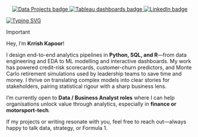 <!-- ---------- NAVIGATION “BUTTONS” ---------- -->
<p align="center">
  <!-- Internal tab – scrolls to the projects section -->
  <a href="#projects">
    <img src="https://img.shields.io/badge/Resume-5C4EE6?style=for-the-badge&logo=github&logoColor=white" alt="Data Projects badge">
  </a>

  <!-- Tableau Public -->
  <a href="https://public.tableau.com/app/profile/krrish.kapoor/vizzes">
    <img src="https://img.shields.io/badge/TABLEAU-E97627?style=for-the-badge&logo=tableau&logoColor=white" alt="Tableau dashboards badge">
  </a>

  <!-- LinkedIn -->
  <a href="https://www.linkedin.com/in/krrishkapoorr/">
    <img src="https://img.shields.io/badge/LinkedIn-0077B5?style=for-the-badge&logo=linkedin&logoColor=white" alt="LinkedIn badge">
  </a>
</p>


<!-- ---------- TYPING HEADER ---------- -->
<a href="https://git.io/typing-svg"><img src="https://readme-typing-svg.demolab.com?font=IBM+Plex+Mono&weight=500&size=28&duration=6000&pause=1000&color=F7F7F7&width=435&lines=About+Me%3A" alt="Typing SVG" /></a>
<!-- ---------- CALLOUT / ALERT ---------- -->
> [!IMPORTANT]
> Hey, I’m **Krrish Kapoor**!
>  
> I design end-to-end analytics pipelines in **Python, SQL, and R**—from data engineering and EDA to ML modelling and interactive dashboards. My work has powered credit-risk scorecards, customer-churn predictors, and Monte Carlo retirement simulations used by leadership teams to save time and money. I thrive on translating complex models into clear stories for stakeholders, pairing statistical rigour with a sharp business lens.  
>  
> I’m currently open to **Data / Business Analyst roles** where I can help organisations unlock value through analytics, especially in **finance or motorsport-tech**.  
>  
> If my projects or writing resonate with you, feel free to reach out—always happy to talk data, strategy, or Formula 1.
